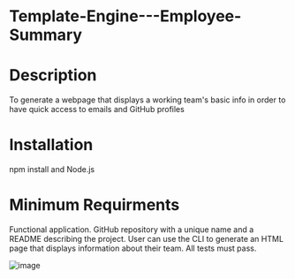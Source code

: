 # Template-Engine---Employee-Summary

# Description
To generate a webpage that displays a working team's basic info
in order to have quick access to emails and GitHub profiles

# Installation
npm install and Node.js

# Minimum Requirments 
Functional application.
GitHub repository with a unique name and a README describing the project.
User can use the CLI to generate an HTML page that displays information about their team.
All tests must pass.

![image](https://user-images.githubusercontent.com/63617922/85874714-12b9b700-b7a1-11ea-8844-22acf3f34a7c.png)

